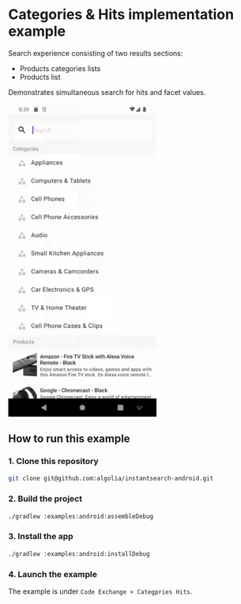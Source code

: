 # Categories & Hits implementation example

Search experience consisting of two results sections:
- Products categories lists
- Products list

Demonstrates simultaneous search for hits and facet values.

<img src="/docs/img/codex/categories_hits.gif" width="300"/>

## How to run this example

### 1. Clone this repository

```sh
git clone git@github.com:algolia/instantsearch-android.git
```

### 2. Build the project

```sh
./gradlew :examples:android:assembleDebug
```

### 3. Install the app

```sh
./gradlew :examples:android:installDebug
```

### 4. Launch the example

The example is under `Code Exchange > Categpries Hits`.
